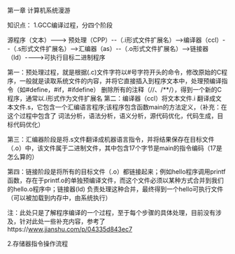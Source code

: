 第一章 计算机系统漫游

知识点：
1.GCC编译过程，分四个阶段

源程序（文本）---> 预处理（CPP）--（.i形式文件扩展名）-->编译器（ccl）--（.s形式文件扩展名）-->汇编器（as）--（.o形式文件扩展名）-->链接器（ld）---->可执行目标二进制程序

第一：预处理过程，就是根据(.c)文件字符以#号字符开头的命令，修改原始的C程序，一般就是读取系统文件的内容，并将它直接插入到程序文本中，处理预编译指令（如#define，#if，#ifdefine）
      删除所有的注释（//、/**/），得到一个新的C程序，通常以.i形式作为文件扩展名
第二：编译器（ccl）将文本文件.i 翻译成文本文件.s，它包含一个汇编语言程序;该程序包含函数main的方法定义，（补充：在这个过程中包含了 词法分析，语法分析，语义分析，源代码优化，代码生成，目标代码优化）

第三：汇编器阶段是将.s文件翻译成机器语言指令，并将结果保存在目标文件（.o）中，该文件属于二进制文件，其中包含17个字节是main的指令编码（17是怎么算的）

第四：链接阶段是将所有的目标文件（.o）都链接起来；例如hello程序调用printf函数，存在于printf.o的单独预编译文件，而这个文件必须以某种方式合并到我们的hello.o程序中；链接器(ld)
      负责处理这种合并，最终得到一个hello可执行文件（可以被加载到内存中，由系统执行）
	  
注：此处只是了解程序编译的一个过程，至于每个步骤的具体处理，目前没有涉及，针对此处一些补充内容，参考了https://www.jianshu.com/p/04335d843ec7

2.存储器指令操作流程